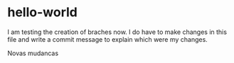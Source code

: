 # hello-world

I am testing the creation of braches now. I do have to make changes in this file and write a commit message to explain which were my changes.

Novas mudancas
